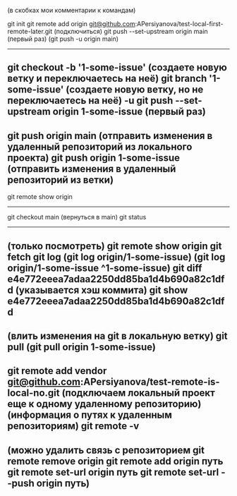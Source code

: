 (в скобках мои комментарии к командам)

git init
git remote add origin git@github.com:APersiyanova/test-local-first-remote-later.git (подключиться)
git push --set-upstream origin main (первый раз) (git push -u origin main)

----
git checkout -b '1-some-issue' (создаете новую ветку и переключаетесь на неё)
git branch '1-some-issue' (создаете новую ветку, но не переключаетесь на неё)
         -u
git push --set-upstream origin 1-some-issue (первый раз)
----
git push origin main (отправить изменения в удаленный репозиторий из локального проекта)
git push origin 1-some-issue (отправить изменения в удаленный репозиторий из ветки)
----
git remote show origin

---- 
git checkout main (вернуться в main)
git status

----
(только посмотреть)
git remote show origin
git fetch
git log (git log origin/1-some-issue) (git log origin/1-some-issue ^1-some-issue)
git diff e4e772eeea7adaa2250dd85ba1d4b690a82c1dfd (указывается хэш коммита)
git show e4e772eeea7adaa2250dd85ba1d4b690a82c1dfd
----
(влить изменения на git в локальную ветку)
git pull (git pull origin 1-some-issue)
----
git remote add vendor git@github.com:APersiyanova/test-remote-is-local-no.git (подключаем локальный проект еще к одному удаленному репозиторию)
(информация о путях к удаленным репозиториям)
git remote -v
---- 
(можно удалить связь с репозиторием
git remote remove origin
git remote add origin путь
git remote set-url origin путь
git remote set-url --push origin путь)
----

